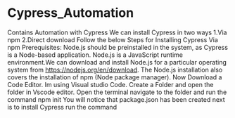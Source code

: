 # Cypress_Automation
Contains Automation with Cypress
We can install Cypress in two ways 
1.Via npm 
2.Direct download 
Follow the below Steps for Installing Cypress Via npm
Prerequisites: Node.js should be preinstalled in the system, as Cypress is a Node-based application. Node.js is a JavaScript runtime environment.We can download and install Node.js for a particular operating system from https://nodejs.org/en/download. The Node.js installation also covers the installation of npm (Node package manager).
Now Download a Code Editor. Im using Visual studio Code.
Create a Folder and open the folder in Vscode editor.
Open the terminal navigate to the folder and run the command npm init 
You will notice that package.json has been created 
next is to install Cypress run the command 
